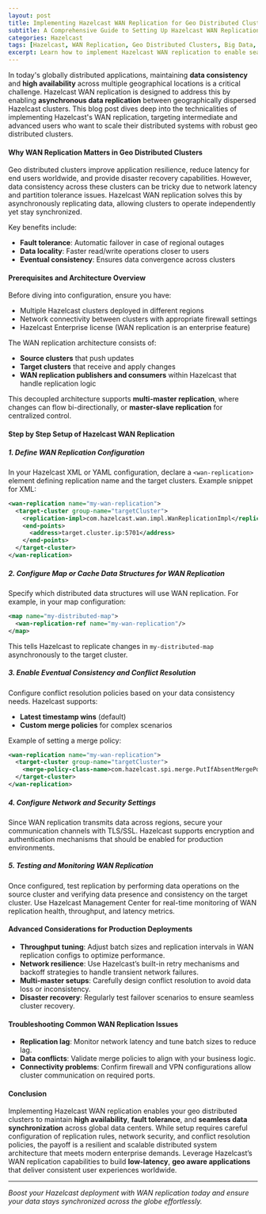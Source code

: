```yaml
---
layout: post  
title: Implementing Hazelcast WAN Replication for Geo Distributed Clusters  
subtitle: A Comprehensive Guide to Setting Up Hazelcast WAN Replication for Reliable Geo Distributed Data Synchronization  
categories: Hazelcast  
tags: [Hazelcast, WAN Replication, Geo Distributed Clusters, Big Data, Distributed Systems, Data Replication, High Availability]  
excerpt: Learn how to implement Hazelcast WAN replication to enable seamless, low latency data synchronization across geo distributed clusters, ensuring high availability and disaster recovery in distributed systems.  
---
```

In today's globally distributed applications, maintaining **data consistency** and **high availability** across multiple geographical locations is a critical challenge. Hazelcast WAN replication is designed to address this by enabling **asynchronous data replication** between geographically dispersed Hazelcast clusters. This blog post dives deep into the technicalities of implementing Hazelcast's WAN replication, targeting intermediate and advanced users who want to scale their distributed systems with robust geo distributed clusters.

#### Why WAN Replication Matters in Geo Distributed Clusters

Geo distributed clusters improve application resilience, reduce latency for end users worldwide, and provide disaster recovery capabilities. However, data consistency across these clusters can be tricky due to network latency and partition tolerance issues. Hazelcast WAN replication solves this by asynchronously replicating data, allowing clusters to operate independently yet stay synchronized.

Key benefits include:

- **Fault tolerance**: Automatic failover in case of regional outages  
- **Data locality**: Faster read/write operations closer to users  
- **Eventual consistency**: Ensures data convergence across clusters  

#### Prerequisites and Architecture Overview

Before diving into configuration, ensure you have:

- Multiple Hazelcast clusters deployed in different regions  
- Network connectivity between clusters with appropriate firewall settings  
- Hazelcast Enterprise license (WAN replication is an enterprise feature)  

The WAN replication architecture consists of:

- **Source clusters** that push updates  
- **Target clusters** that receive and apply changes  
- **WAN replication publishers and consumers** within Hazelcast that handle replication logic  

This decoupled architecture supports **multi-master replication**, where changes can flow bi-directionally, or **master-slave replication** for centralized control.

#### Step by Step Setup of Hazelcast WAN Replication

##### 1. Define WAN Replication Configuration

In your Hazelcast XML or YAML configuration, declare a `<wan-replication>` element defining replication name and the target clusters. Example snippet for XML:

```xml  
<wan-replication name="my-wan-replication">  
  <target-cluster group-name="targetCluster">  
    <replication-impl>com.hazelcast.wan.impl.WanReplicationImpl</replication-impl>  
    <end-points>  
      <address>target.cluster.ip:5701</address>  
    </end-points>  
  </target-cluster>  
</wan-replication>  
```

##### 2. Configure Map or Cache Data Structures for WAN Replication

Specify which distributed data structures will use WAN replication. For example, in your map configuration:

```xml  
<map name="my-distributed-map">  
  <wan-replication-ref name="my-wan-replication"/>  
</map>  
```

This tells Hazelcast to replicate changes in `my-distributed-map` asynchronously to the target cluster.

##### 3. Enable Eventual Consistency and Conflict Resolution

Configure conflict resolution policies based on your data consistency needs. Hazelcast supports:

- **Latest timestamp wins** (default)  
- **Custom merge policies** for complex scenarios  

Example of setting a merge policy:

```xml  
<wan-replication name="my-wan-replication">  
  <target-cluster group-name="targetCluster">  
    <merge-policy-class-name>com.hazelcast.spi.merge.PutIfAbsentMergePolicy</merge-policy-class-name>  
  </target-cluster>  
</wan-replication>  
```

##### 4. Configure Network and Security Settings

Since WAN replication transmits data across regions, secure your communication channels with TLS/SSL. Hazelcast supports encryption and authentication mechanisms that should be enabled for production environments.

##### 5. Testing and Monitoring WAN Replication

Once configured, test replication by performing data operations on the source cluster and verifying data presence and consistency on the target cluster. Use Hazelcast Management Center for real-time monitoring of WAN replication health, throughput, and latency metrics.

#### Advanced Considerations for Production Deployments

- **Throughput tuning**: Adjust batch sizes and replication intervals in WAN replication configs to optimize performance.  
- **Network resilience**: Use Hazelcast’s built-in retry mechanisms and backoff strategies to handle transient network failures.  
- **Multi-master setups**: Carefully design conflict resolution to avoid data loss or inconsistency.  
- **Disaster recovery**: Regularly test failover scenarios to ensure seamless cluster recovery.  

#### Troubleshooting Common WAN Replication Issues

- **Replication lag**: Monitor network latency and tune batch sizes to reduce lag.  
- **Data conflicts**: Validate merge policies to align with your business logic.  
- **Connectivity problems**: Confirm firewall and VPN configurations allow cluster communication on required ports.  

#### Conclusion

Implementing Hazelcast WAN replication enables your geo distributed clusters to maintain **high availability**, **fault tolerance**, and **seamless data synchronization** across global data centers. While setup requires careful configuration of replication rules, network security, and conflict resolution policies, the payoff is a resilient and scalable distributed system architecture that meets modern enterprise demands. Leverage Hazelcast’s WAN replication capabilities to build **low-latency**, **geo aware applications** that deliver consistent user experiences worldwide.

---

*Boost your Hazelcast deployment with WAN replication today and ensure your data stays synchronized across the globe effortlessly.*
